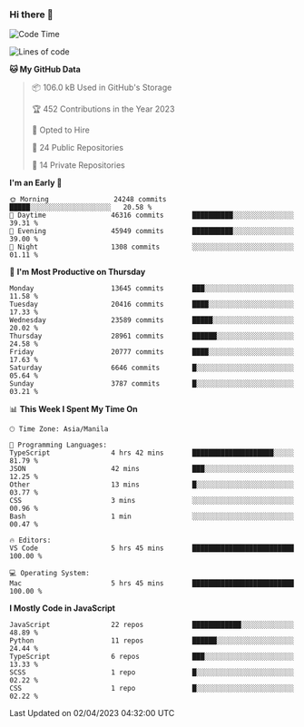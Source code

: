 ### Hi there 👋

<!--START_SECTION:waka-->
![Code Time](http://img.shields.io/badge/Code%20Time-172%20hrs%2046%20mins-blue)

![Lines of code](https://img.shields.io/badge/From%20Hello%20World%20I%27ve%20Written-55.2%20million%20lines%20of%20code-blue)

**🐱 My GitHub Data** 

> 📦 106.0 kB Used in GitHub's Storage 
 > 
> 🏆 452 Contributions in the Year 2023
 > 
> 💼 Opted to Hire
 > 
> 📜 24 Public Repositories 
 > 
> 🔑 14 Private Repositories 
 > 
**I'm an Early 🐤** 

```text
🌞 Morning                24248 commits       █████░░░░░░░░░░░░░░░░░░░░   20.58 % 
🌆 Daytime                46316 commits       ██████████░░░░░░░░░░░░░░░   39.31 % 
🌃 Evening                45949 commits       ██████████░░░░░░░░░░░░░░░   39.00 % 
🌙 Night                  1308 commits        ░░░░░░░░░░░░░░░░░░░░░░░░░   01.11 % 
```
📅 **I'm Most Productive on Thursday** 

```text
Monday                   13645 commits       ███░░░░░░░░░░░░░░░░░░░░░░   11.58 % 
Tuesday                  20416 commits       ████░░░░░░░░░░░░░░░░░░░░░   17.33 % 
Wednesday                23589 commits       █████░░░░░░░░░░░░░░░░░░░░   20.02 % 
Thursday                 28961 commits       ██████░░░░░░░░░░░░░░░░░░░   24.58 % 
Friday                   20777 commits       ████░░░░░░░░░░░░░░░░░░░░░   17.63 % 
Saturday                 6646 commits        █░░░░░░░░░░░░░░░░░░░░░░░░   05.64 % 
Sunday                   3787 commits        █░░░░░░░░░░░░░░░░░░░░░░░░   03.21 % 
```


📊 **This Week I Spent My Time On** 

```text
🕑︎ Time Zone: Asia/Manila

💬 Programming Languages: 
TypeScript               4 hrs 42 mins       ████████████████████░░░░░   81.79 % 
JSON                     42 mins             ███░░░░░░░░░░░░░░░░░░░░░░   12.25 % 
Other                    13 mins             █░░░░░░░░░░░░░░░░░░░░░░░░   03.77 % 
CSS                      3 mins              ░░░░░░░░░░░░░░░░░░░░░░░░░   00.96 % 
Bash                     1 min               ░░░░░░░░░░░░░░░░░░░░░░░░░   00.47 % 

🔥 Editors: 
VS Code                  5 hrs 45 mins       █████████████████████████   100.00 % 

💻 Operating System: 
Mac                      5 hrs 45 mins       █████████████████████████   100.00 % 
```

**I Mostly Code in JavaScript** 

```text
JavaScript               22 repos            ████████████░░░░░░░░░░░░░   48.89 % 
Python                   11 repos            ██████░░░░░░░░░░░░░░░░░░░   24.44 % 
TypeScript               6 repos             ███░░░░░░░░░░░░░░░░░░░░░░   13.33 % 
SCSS                     1 repo              █░░░░░░░░░░░░░░░░░░░░░░░░   02.22 % 
CSS                      1 repo              █░░░░░░░░░░░░░░░░░░░░░░░░   02.22 % 
```




 Last Updated on 02/04/2023 04:32:00 UTC
<!--END_SECTION:waka-->
